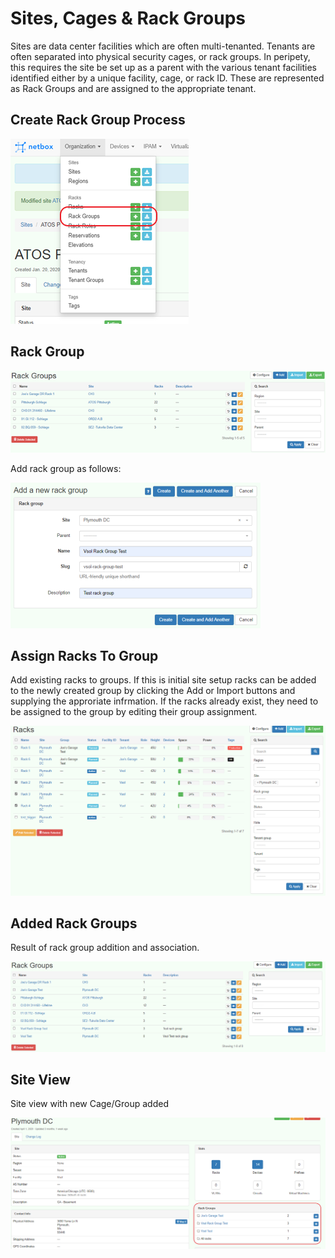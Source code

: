 # Sites, Cages & Rack Groups

Sites are data center facilities which are often multi-tenanted.  Tenants are often separated into physical security cages, or rack groups. In peripety, this requires the site be set up as a parent with the various tenant facilities identified either by a unique facility, cage, or rack ID. These are represented as Rack Groups and are assigned to the appropriate tenant.

## Create Rack Group Process

![Create Rack Group](../img/crrkgp.png "Create Rack Group")

## Rack Group
![View Rack Group](../img/rg.png "View Rack Group")

Add rack group as follows:

![Action to add group](../img/addgrpaction.png "Adding a Rack Group")

## Assign Racks To Group

Add existing racks to groups. If this is initial site setup racks can be added to the newly created group by clicking the Add or Import buttons and supplying the approriate infrmation.  If the racks already exist, they need to be assigned to the group by editing their group assignment.

![Add Rack to Group](../img/assignracks.png "Add racks to groups")

## Added Rack Groups

Result of rack group addition and association.

![Rack roup Added](../img/rgadded.png "Added")

## Site View

Site view with new Cage/Group added

![Addition complete](../img/rgcomplete.png "Addition complete")
